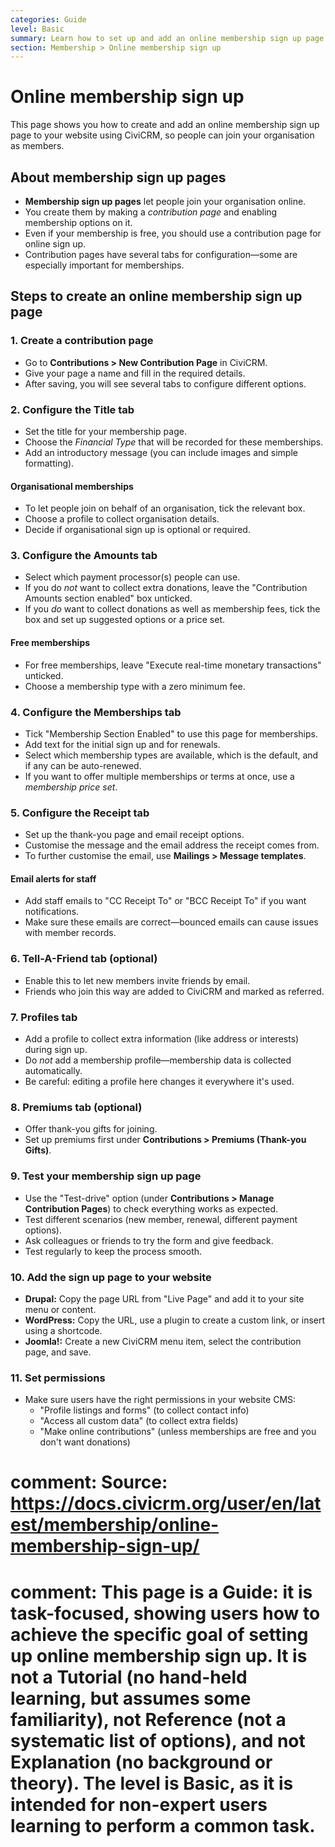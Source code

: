 ```yaml
---
categories: Guide
level: Basic
summary: Learn how to set up and add an online membership sign up page to your website in CiviCRM, so people can easily join your organisation online.
section: Membership > Online membership sign up
---
```


# Online membership sign up

This page shows you how to create and add an online membership sign up page to your website using CiviCRM, so people can join your organisation as members.

## About membership sign up pages

- **Membership sign up pages** let people join your organisation online.
- You create them by making a *contribution page* and enabling membership options on it.
- Even if your membership is free, you should use a contribution page for online sign up.
- Contribution pages have several tabs for configuration—some are especially important for memberships.

## Steps to create an online membership sign up page

### 1. Create a contribution page

- Go to **Contributions > New Contribution Page** in CiviCRM.
- Give your page a name and fill in the required details.
- After saving, you will see several tabs to configure different options.

### 2. Configure the Title tab

- Set the title for your membership page.
- Choose the *Financial Type* that will be recorded for these memberships.
- Add an introductory message (you can include images and simple formatting).

#### Organisational memberships

- To let people join on behalf of an organisation, tick the relevant box.
- Choose a profile to collect organisation details.
- Decide if organisational sign up is optional or required.

### 3. Configure the Amounts tab

- Select which payment processor(s) people can use.
- If you do *not* want to collect extra donations, leave the "Contribution Amounts section enabled" box unticked.
- If you *do* want to collect donations as well as membership fees, tick the box and set up suggested options or a price set.

#### Free memberships

- For free memberships, leave "Execute real-time monetary transactions" unticked.
- Choose a membership type with a zero minimum fee.

### 4. Configure the Memberships tab

- Tick "Membership Section Enabled" to use this page for memberships.
- Add text for the initial sign up and for renewals.
- Select which membership types are available, which is the default, and if any can be auto-renewed.
- If you want to offer multiple memberships or terms at once, use a *membership price set*.

### 5. Configure the Receipt tab

- Set up the thank-you page and email receipt options.
- Customise the message and the email address the receipt comes from.
- To further customise the email, use **Mailings > Message templates**.

#### Email alerts for staff

- Add staff emails to "CC Receipt To" or "BCC Receipt To" if you want notifications.
- Make sure these emails are correct—bounced emails can cause issues with member records.

### 6. Tell-A-Friend tab (optional)

- Enable this to let new members invite friends by email.
- Friends who join this way are added to CiviCRM and marked as referred.

### 7. Profiles tab

- Add a profile to collect extra information (like address or interests) during sign up.
- Do *not* add a membership profile—membership data is collected automatically.
- Be careful: editing a profile here changes it everywhere it's used.

### 8. Premiums tab (optional)

- Offer thank-you gifts for joining.
- Set up premiums first under **Contributions > Premiums (Thank-you Gifts)**.

### 9. Test your membership sign up page

- Use the "Test-drive" option (under **Contributions > Manage Contribution Pages**) to check everything works as expected.
- Test different scenarios (new member, renewal, different payment options).
- Ask colleagues or friends to try the form and give feedback.
- Test regularly to keep the process smooth.

### 10. Add the sign up page to your website

- **Drupal:** Copy the page URL from "Live Page" and add it to your site menu or content.
- **WordPress:** Copy the URL, use a plugin to create a custom link, or insert using a shortcode.
- **Joomla!:** Create a new CiviCRM menu item, select the contribution page, and save.

### 11. Set permissions

- Make sure users have the right permissions in your website CMS:
  - "Profile listings and forms" (to collect contact info)
  - "Access all custom data" (to collect extra fields)
  - "Make online contributions" (unless memberships are free and you don't want donations)

# comment: Source: https://docs.civicrm.org/user/en/latest/membership/online-membership-sign-up/
# comment: This page is a Guide: it is task-focused, showing users how to achieve the specific goal of setting up online membership sign up. It is not a Tutorial (no hand-held learning, but assumes some familiarity), not Reference (not a systematic list of options), and not Explanation (no background or theory). The level is Basic, as it is intended for non-expert users learning to perform a common task.